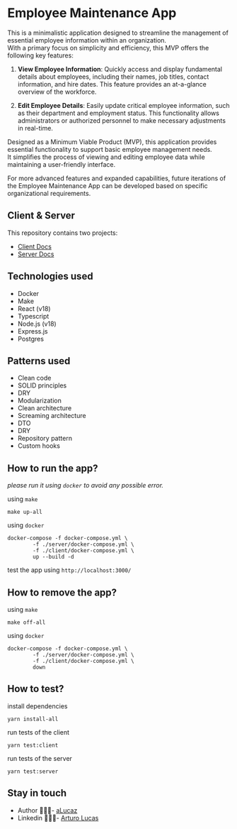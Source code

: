 # Employee Maintenance App

This is a minimalistic application designed to streamline the management of essential employee information within an organization. 
<br/>With a primary focus on simplicity and efficiency, this MVP offers the following key features:

1. **View Employee Information**: Quickly access and display fundamental details about employees, including their names, job titles, contact information, and hire dates. This feature provides an at-a-glance overview of the workforce.

2. **Edit Employee Details**: Easily update critical employee information, such as their department and employment status. This functionality allows administrators or authorized personnel 
to make necessary adjustments in real-time.

Designed as a Minimum Viable Product (MVP), this application provides essential functionality to support basic employee management needs. 
<br/>It simplifies the process of viewing and editing employee data while maintaining a user-friendly interface.

For more advanced features and expanded capabilities, future iterations of the Employee Maintenance App can be developed based on specific organizational requirements.

## Client & Server

This repository contains two projects:

- [Client Docs](./client/README.md)
- [Server Docs](./server/README.md)

## Technologies used

- Docker
- Make
- React (v18)
- Typescript
- Node.js (v18)
- Express.js
- Postgres

## Patterns used

- Clean code
- SOLID principles
- DRY
- Modularization
- Clean architecture
- Screaming architecture
- DTO
- DRY
- Repository pattern
- Custom hooks

## How to run the app?

*please run it using `docker` to avoid any possible error.*

using `make`
```shell
make up-all
```

using `docker`
```shell
docker-compose -f docker-compose.yml \
        -f ./server/docker-compose.yml \
        -f ./client/docker-compose.yml \
        up --build -d
```

test the app using `http://localhost:3000/`

## How to remove the app?

using `make`
```shell
make off-all
```

using `docker`
```shell
docker-compose -f docker-compose.yml \
        -f ./server/docker-compose.yml \
        -f ./client/docker-compose.yml \
        down
```

## How to test?

install dependencies
```shell
yarn install-all
```

run tests of the client
```shell
yarn test:client
```

run tests of the server
```shell
yarn test:server
```

## Stay in touch

- Author 👷🏾‍♂️- [aLucaz](https://github.com/aLucaz)
- Linkedin 🧛🏾‍♂️- [Arturo Lucas](https://www.linkedin.com/in/arturo-lucas/)

